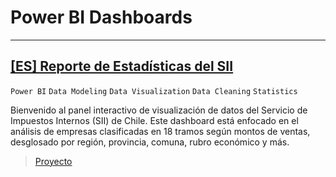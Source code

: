 # Power BI Dashboards

---

## [[ES] Reporte de Estadísticas del SII]([https://nbviewer.org/github/Vpy7/Jupyter-Analysis-Collection/blob/main/Clustering/Teen%20Psychology/Teen_Psychology_Clustering.ipynb](https://app.powerbi.com/view?r=eyJrIjoiNGZiMmQ0NzMtZjdkNC00M2Y2LTliNzEtYzEyZmI0NWRmNjljIiwidCI6IjU2NTgyYjllLTg4MjQtNDlkMC1hNjY1LWNkMzI4YzBlMDA0YSIsImMiOjR9&pageName=74a5460320c56e063792))  

`Power BI` `Data Modeling` `Data Visualization` `Data Cleaning` `Statistics`

Bienvenido al panel interactivo de visualización de datos del Servicio de Impuestos Internos (SII) de Chile.
Este dashboard está enfocado en el análisis de empresas clasificadas en 18 tramos según montos de ventas, desglosado por región, provincia, comuna, rubro económico y más.

> [Proyecto](https://github.com/Vpy7/PowerBI/tree/main/%5BES%5D%20Reporte%20Estad%C3%ADsticas%20SII)
